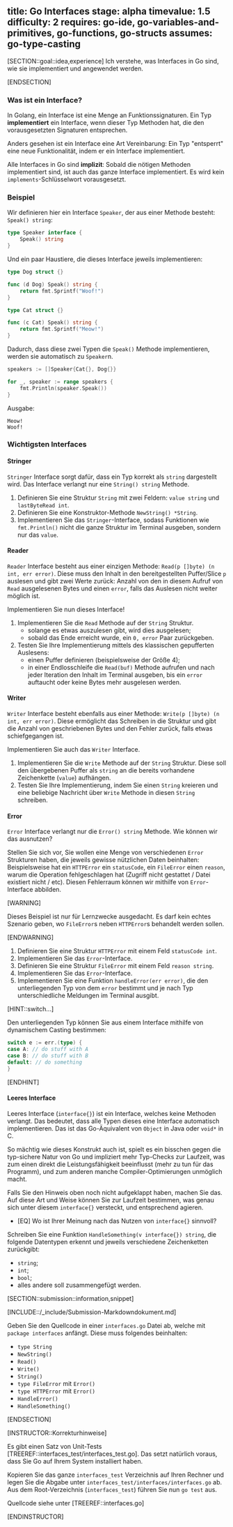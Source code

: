 title: Go Interfaces
stage: alpha
timevalue: 1.5
difficulty: 2
requires: go-ide, go-variables-and-primitives, go-functions, go-structs
assumes: go-type-casting
---

[SECTION::goal::idea,experience]
Ich verstehe, was Interfaces in Go sind, wie sie implementiert und angewendet werden.

[ENDSECTION]

### Was ist ein Interface?

In Golang, ein Interface ist eine Menge an Funktionssignaturen. Ein Typ **implementiert** ein Interface, wenn dieser Typ
Methoden hat, die den vorausgesetzten Signaturen entsprechen.

Anders gesehen ist ein Interface eine Art Vereinbarung: Ein Typ "entsperrt" eine neue Funktionalität, indem er ein 
Interface implementiert.

Alle Interfaces in Go sind **implizit**: Sobald die nötigen Methoden implementiert sind, ist auch das ganze Interface
implementiert. Es wird kein `implements`-Schlüsselwort vorausgesetzt.

### Beispiel
 
Wir definieren hier ein Interface `Speaker`, der aus einer Methode besteht: `Speak() string`:

```go
type Speaker interface {
    Speak() string
}
```

Und ein paar Haustiere, die dieses Interface jeweils implementieren:

```go
type Dog struct {}

func (d Dog) Speak() string {
    return fmt.Sprintf("Woof!")
}

type Cat struct {}

func (c Cat) Speak() string {
    return fmt.Sprintf("Meow!")
}
```

Dadurch, dass diese zwei Typen die `Speak()` Methode implementieren, werden sie automatisch zu `Speaker`n.

```go
speakers := []Speaker{Cat{}, Dog{}}

for _, speaker := range speakers {
    fmt.Println(speaker.Speak())
}

```

Ausgabe:

```
Meow!
Woof!
```

### Wichtigsten Interfaces

#### Stringer

`Stringer` Interface sorgt dafür, dass ein Typ korrekt als `string` dargestellt wird. Das Interface verlangt nur eine
`String() string` Methode.

1. Definieren Sie eine Struktur `String` mit zwei Feldern: `value string` und `lastByteRead int`.
2. Definieren Sie eine Konstruktor-Methode `NewString() *String`.
3. Implementieren Sie das `Stringer`-Interface, sodass Funktionen wie `fmt.Println()` nicht die ganze Struktur im 
   Terminal ausgeben, sondern nur das `value`.

#### Reader

`Reader` Interface besteht aus einer einzigen Methode: `Read(p []byte) (n int, err error)`. Diese muss den Inhalt in den
bereitgestellten Puffer/Slice `p` auslesen und gibt zwei Werte zurück: Anzahl von den in diesem Aufruf von `Read`
ausgelesenen Bytes und einen `error`, falls das Auslesen nicht weiter möglich ist.

Implementieren Sie nun dieses Interface!

1. Implementieren Sie die `Read` Methode auf der `String` Struktur.
    - solange es etwas auszulesen gibt, wird dies ausgelesen;
    - sobald das Ende erreicht wurde, ein `0, error` Paar zurückgeben.
2. Testen Sie Ihre Implementierung mittels des klassischen gepufferten Auslesens:
    - einen Puffer definieren (beispielsweise der Größe 4);
    - in einer Endlosschleife die `Read(buf)` Methode aufrufen und nach jeder Iteration den Inhalt im Terminal ausgeben,
      bis ein `error` auftaucht oder keine Bytes mehr ausgelesen werden.


#### Writer

`Writer` Interface besteht ebenfalls aus einer Methode: `Write(p []byte) (n int, err error)`. Diese ermöglicht das
Schreiben in die Struktur und gibt die Anzahl von geschriebenen Bytes und den Fehler zurück, falls etwas schiefgegangen
ist.

Implementieren Sie auch das `Writer` Interface.

1. Implementieren Sie die `Write` Methode auf der `String` Struktur. Diese soll den übergebenen Puffer als `string` an
   die bereits vorhandene Zeichenkette (`value`) aufhängen.
2. Testen Sie Ihre Implementierung, indem Sie einen `String` kreieren und eine beliebige Nachricht über `Write` Methode
   in diesen `String` schreiben.

#### Error

`Error` Interface verlangt nur die `Error() string` Methode. Wie können wir das ausnutzen?

Stellen Sie sich vor, Sie wollen eine Menge von verschiedenen `Error` Strukturen haben, die jeweils gewisse nützlichen 
Daten beinhalten: Beispielsweise hat ein `HTTPError` ein `statusCode`, ein `FileError` einen `reason`, warum die 
Operation fehlgeschlagen hat (Zugriff nicht gestattet / Datei existiert nicht / etc). Diesen Fehlerraum können wir 
mithilfe von `Error`-Interface abbilden.

[WARNING]

Dieses Beispiel ist nur für Lernzwecke ausgedacht. Es darf kein echtes Szenario geben, wo `FileError`s neben 
`HTTPError`s behandelt werden sollen.

[ENDWARNING]


1. Definieren Sie eine Struktur `HTTPError` mit einem Feld `statusCode int`.
2. Implementieren Sie das `Error`-Interface.
3. Definieren Sie eine Struktur `FileError` mit einem Feld `reason string`.
4. Implementieren Sie das `Error`-Interface.
5. Implementieren Sie eine Funktion `handleError(err error)`, die den unterliegenden Typ von dem `error` bestimmt und
   je nach Typ unterschiedliche Meldungen im Terminal ausgibt.

[HINT::switch...]

Den unterliegenden Typ können Sie aus einem Interface mithilfe von dynamischem Casting bestimmen:

```go
switch e := err.(type) {
case A: // do stuff with A
case B: // do stuff with B
default: // do something
}
```

[ENDHINT]

#### Leeres Interface

Leeres Interface (`interface{}`) ist ein Interface, welches keine Methoden verlangt. Das bedeutet, dass alle Typen 
dieses eine Interface automatisch implementieren. Das ist das Go-Äquivalent von `Object` in Java oder `void*` in C.

So mächtig wie dieses Konstrukt auch ist, spielt es ein bisschen gegen die typ-sichere Natur von Go und impliziert mehr 
Typ-Checks zur Laufzeit, was zum einen direkt die Leistungsfähigkeit beeinflusst (mehr zu tun für das Programm), und zum 
anderen manche Compiler-Optimierungen unmöglich macht. 

Falls Sie den Hinweis oben noch nicht aufgeklappt haben, machen Sie das. Auf diese Art und Weise können Sie zur Laufzeit
bestimmen, was genau sich unter diesem `interface{}` versteckt, und entsprechend agieren.

- [EQ] Wo ist Ihrer Meinung nach das Nutzen von `interface{}` sinnvoll?

Schreiben Sie eine Funktion `HandleSomething(v interface{}) string`, die folgende Datentypen erkennt und jeweils
verschiedene Zeichenketten zurückgibt:

- `string`;
- `int`;
- `bool`;
- alles andere soll zusammengefügt werden.

[SECTION::submission::information,snippet]

[INCLUDE::/_include/Submission-Markdowndokument.md]

Geben Sie den Quellcode in einer `interfaces.go` Datei ab, welche mit `package interfaces` anfängt. Diese muss folgendes 
beinhalten:

* `type String`
* `NewString()`
* `Read()`
* `Write()`
* `String()`
* `type FileError` mit `Error()` 
* `type HTTPError` mit `Error()`
* `HandleError()`
* `HandleSomething()`

[ENDSECTION]

[INSTRUCTOR::Korrekturhinweise]

Es gibt einen Satz von Unit-Tests [TREEREF::interfaces_test/interfaces_test.go]. Das setzt natürlich voraus, dass Sie Go 
auf Ihrem System installiert haben.

Kopieren Sie das ganze `interfaces_test` Verzeichnis auf Ihren Rechner und legen Sie die Abgabe unter 
`interfaces_test/interfaces/interfaces.go` ab. Aus dem Root-Verzeichnis (`interfaces_test`) führen Sie nun `go test` 
aus.

Quellcode siehe unter [TREEREF::interfaces.go]


[ENDINSTRUCTOR]
